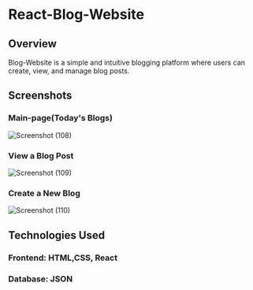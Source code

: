 # React-Blog-Website

## Overview
Blog-Website is a simple and intuitive blogging platform where users can create, view, and manage blog posts.

## Screenshots

### Main-page(Today's Blogs)
![Screenshot (108)](https://github.com/vedantraut77/React-Blog-Website/assets/117655256/d5c074ec-a0f0-4402-b8f3-345be913ba6d)
### View a Blog Post
![Screenshot (109)](https://github.com/vedantraut77/React-Blog-Website/assets/117655256/16f97b0a-71e1-437e-b276-e089a2c50af1)
### Create a New Blog
![Screenshot (110)](https://github.com/vedantraut77/React-Blog-Website/assets/117655256/4cd8c4f7-cb8e-4be5-bc3a-6e7c2111e8d2)

## Technologies Used

### Frontend: HTML,CSS, React
### Database: JSON

